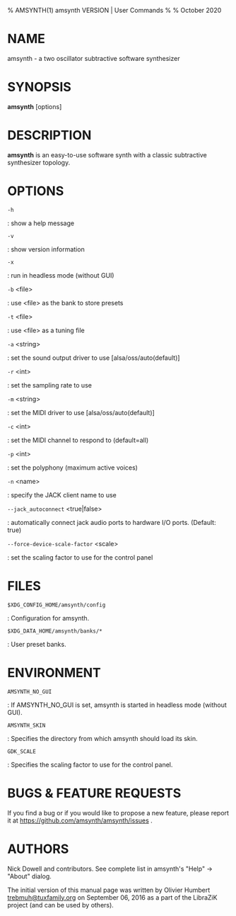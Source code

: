 % AMSYNTH(1) amsynth VERSION | User Commands
%
% October 2020

NAME
====

amsynth - a two oscillator subtractive software synthesizer

SYNOPSIS
========

**amsynth** \[options\]

DESCRIPTION
===========

**amsynth** is an easy-to-use software synth with a classic subtractive synthesizer topology.

OPTIONS
=======

`-h`

:   show a help message

`-v`

:   show version information

`-x`

:   run in headless mode (without GUI)

`-b` \<file\>

:   use \<file\> as the bank to store presets

`-t` \<file\>

:   use \<file\> as a tuning file

`-a` \<string\>

:   set the sound output driver to use \[alsa/oss/auto(default)\]

`-r` \<int\>

:   set the sampling rate to use

`-m` \<string\>

:   set the MIDI driver to use \[alsa/oss/auto(default)\]

`-c` \<int\>

:   set the MIDI channel to respond to (default=all)

`-p` \<int\>

:   set the polyphony (maximum active voices)

`-n` \<name\>

:   specify the JACK client name to use

`--jack_autoconnect` \<true|false\>

:   automatically connect jack audio ports to hardware I/O ports. (Default: true)

`--force-device-scale-factor` \<scale\>

:   set the scaling factor to use for the control panel

FILES
=====

`$XDG_CONFIG_HOME/amsynth/config`

:   Configuration for amsynth.

`$XDG_DATA_HOME/amsynth/banks/*`

:   User preset banks.

ENVIRONMENT
===========

`AMSYNTH_NO_GUI`

:   If AMSYNTH\_NO\_GUI is set, amsynth is started in headless mode (without GUI).

`AMSYNTH_SKIN`

:   Specifies the directory from which amsynth should load its skin.

`GDK_SCALE`

:   Specifies the scaling factor to use for the control panel.

BUGS & FEATURE REQUESTS
=======================

If you find a bug or if you would like to propose a new feature, please report it at https://github.com/amsynth/amsynth/issues .

AUTHORS
=======

Nick Dowell and contributors. See complete list in amsynth's "Help" -> "About" dialog.

The initial version of this manual page was written by Olivier Humbert <trebmuh@tuxfamily.org> on September 06, 2016 as a part of the LibraZiK project (and can be used by others).
